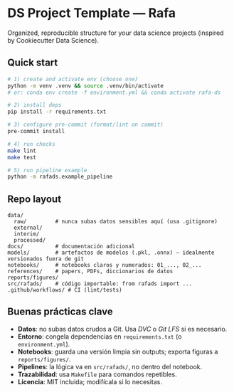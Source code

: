 # DS Project Template — Rafa

Organized, reproducible structure for your data science projects (inspired by Cookiecutter Data Science).

## Quick start
```bash
# 1) create and activate env (choose one)
python -m venv .venv && source .venv/bin/activate
# or: conda env create -f environment.yml && conda activate rafa-ds

# 2) install deps
pip install -r requirements.txt

# 3) configure pre-commit (format/lint on commit)
pre-commit install

# 4) run checks
make lint
make test

# 5) run pipeline example
python -m rafads.example_pipeline
```

## Repo layout
```
data/
  raw/         # nunca subas datos sensibles aquí (usa .gitignore)
  external/
  interim/
  processed/
docs/          # documentación adicional
models/        # artefactos de modelos (.pkl, .onnx) — idealmente versionados fuera de git
notebooks/     # notebooks claros y numerados: 01_..., 02_...
references/    # papers, PDFs, diccionarios de datos
reports/figures/
src/rafads/    # código importable: from rafads import ...
.github/workflows/ # CI (lint/tests)
```

## Buenas prácticas clave
- **Datos**: no subas datos crudos a Git. Usa _DVC_ o _Git LFS_ si es necesario.
- **Entorno**: congela dependencias en `requirements.txt` (o `environment.yml`).
- **Notebooks**: guarda una versión limpia sin outputs; exporta figuras a `reports/figures/`.
- **Pipelines**: la lógica va en `src/rafads/`, no dentro del notebook.
- **Trazabilidad**: usa `Makefile` para comandos repetibles.
- **Licencia**: MIT incluida; modifícala si lo necesitas.
